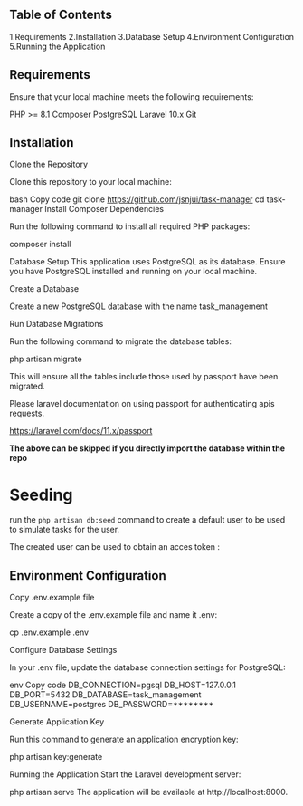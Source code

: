 ## Table of Contents
1.Requirements
2.Installation
3.Database Setup
4.Environment Configuration
5.Running the Application

## Requirements
Ensure that your local machine meets the following requirements:

PHP >= 8.1
Composer
PostgreSQL
Laravel 10.x
Git

## Installation
Clone the Repository

Clone this repository to your local machine:

bash
Copy code
git clone https://github.com/jsnjui/task-manager
cd task-manager
Install Composer Dependencies

Run the following command to install all required PHP packages:

composer install

Database Setup
This application uses PostgreSQL as its database. Ensure you have PostgreSQL installed and running on your local machine.

Create a Database

Create a new PostgreSQL database with the name task_management

Run Database Migrations

Run the following command to migrate the database tables:

php artisan migrate

This will ensure all the tables include those used by passport have been migrated.

Please laravel documentation on using passport for authenticating apis requests.

https://laravel.com/docs/11.x/passport

**The above can be skipped if you directly import the database within the repo**


# Seeding 

run the `php artisan db:seed` command to create a default user to be used to simulate tasks for the user.

The created user can be used to obtain an acces token :

## Environment Configuration
Copy .env.example file

Create a copy of the .env.example file and name it .env:

cp .env.example .env

Configure Database Settings

In your .env file, update the database connection settings for PostgreSQL:

env
Copy code
DB_CONNECTION=pgsql
DB_HOST=127.0.0.1
DB_PORT=5432
DB_DATABASE=task_management
DB_USERNAME=postgres
DB_PASSWORD=********

Generate Application Key

Run this command to generate an application encryption key:


php artisan key:generate

Running the Application
Start the Laravel development server:


php artisan serve
The application will be available at http://localhost:8000.
